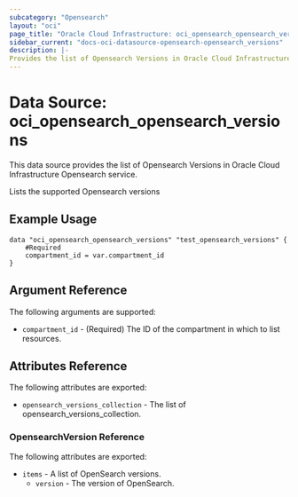 ```yaml
---
subcategory: "Opensearch"
layout: "oci"
page_title: "Oracle Cloud Infrastructure: oci_opensearch_opensearch_versions"
sidebar_current: "docs-oci-datasource-opensearch-opensearch_versions"
description: |-
Provides the list of Opensearch Versions in Oracle Cloud Infrastructure Opensearch service
---
```


# Data Source: oci_opensearch_opensearch_versions
This data source provides the list of Opensearch Versions in Oracle Cloud Infrastructure Opensearch service.

Lists the supported Opensearch versions


## Example Usage

```hcl
data "oci_opensearch_opensearch_versions" "test_opensearch_versions" {
	#Required
	compartment_id = var.compartment_id
}
```

## Argument Reference

The following arguments are supported:

* `compartment_id` - (Required) The ID of the compartment in which to list resources.


## Attributes Reference

The following attributes are exported:

* `opensearch_versions_collection` - The list of opensearch_versions_collection.

### OpensearchVersion Reference

The following attributes are exported:

* `items` - A list of OpenSearch versions.
    * `version` - The version of OpenSearch.
